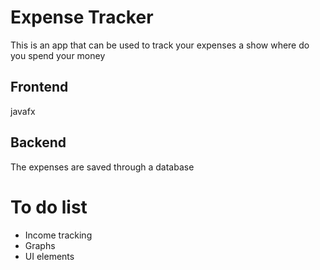# Expense Tracker

This is an app that can be used to track your expenses a show where do you spend your money

## Frontend

javafx

## Backend 

The expenses are saved through a database 

# To do list

* Income tracking
* Graphs
* UI elements


